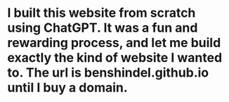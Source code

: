 # I built this website from scratch using ChatGPT. It was a fun and rewarding process, and let me build exactly the kind of website I wanted to.  The url is benshindel.github.io until I buy a domain.

